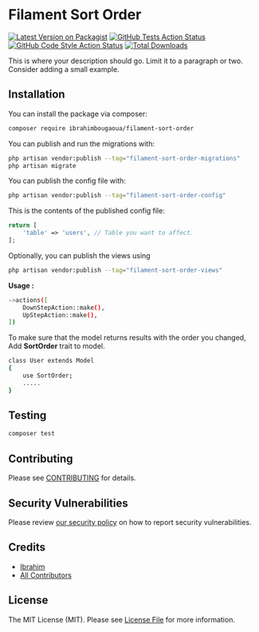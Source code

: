 # Filament Sort Order

[![Latest Version on Packagist](https://img.shields.io/packagist/v/ibrahimbougaoua/filament-sort-order.svg?style=flat-square)](https://packagist.org/packages/ibrahimbougaoua/filament-sort-order)
[![GitHub Tests Action Status](https://img.shields.io/github/actions/workflow/status/ibrahimbougaoua/filament-sort-order/run-tests.yml?branch=main&label=tests&style=flat-square)](https://github.com/ibrahimbougaoua/filament-sort-order/actions?query=workflow%3Arun-tests+branch%3Amain)
[![GitHub Code Style Action Status](https://img.shields.io/github/actions/workflow/status/ibrahimbougaoua/filament-sort-order/fix-php-code-style-issues.yml?branch=main&label=code%20style&style=flat-square)](https://github.com/ibrahimbougaoua/filament-sort-order/actions?query=workflow%3A"Fix+PHP+code+style+issues"+branch%3Amain)
[![Total Downloads](https://img.shields.io/packagist/dt/ibrahimbougaoua/filament-sort-order.svg?style=flat-square)](https://packagist.org/packages/ibrahimbougaoua/filament-sort-order)

This is where your description should go. Limit it to a paragraph or two. Consider adding a small example.

## Installation

You can install the package via composer:

```bash
composer require ibrahimbougaoua/filament-sort-order
```

You can publish and run the migrations with:

```bash
php artisan vendor:publish --tag="filament-sort-order-migrations"
php artisan migrate
```

You can publish the config file with:

```bash
php artisan vendor:publish --tag="filament-sort-order-config"
```

This is the contents of the published config file:

```php
return [
	'table' => 'users', // Table you want to affect.
];
```

Optionally, you can publish the views using

```bash
php artisan vendor:publish --tag="filament-sort-order-views"
```
<b>Usage :</b>

```bash
->actions([
    DownStepAction::make(),
    UpStepAction::make(),
])
```
To make sure that the model returns results with the order you changed, Add <b>SortOrder</b> trait to model.

```bash
class User extends Model
{
    use SortOrder;
    .....
}
```

## Testing

```bash
composer test
```

## Contributing

Please see [CONTRIBUTING](CONTRIBUTING.md) for details.

## Security Vulnerabilities

Please review [our security policy](../../security/policy) on how to report security vulnerabilities.

## Credits

- [Ibrahim](https://github.com/ibrahimBougaoua)
- [All Contributors](../../contributors)

## License

The MIT License (MIT). Please see [License File](LICENSE.md) for more information.
